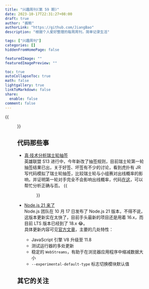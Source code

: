 ```yaml
---
title: "兴趣周刊(第 59 期)"
date: 2023-10-17T22:31:27+08:00
draft: true
author: "酱鲍"
authorLink: "https://github.com/JiangBao"
description: "根据个人爱好整理的每周周刊，简单记录生活"

tags: ["兴趣周刊"]
categories: []
hiddenFromHomePage: false

featuredImage: ""
featuredImagePreview: ""

toc: true
autoCollapseToc: true
math: false
lightgallery: true
linkToMarkdown: false 
share:
  enable: false
comment: false
---
```


<!--more-->
{{<figure src="https://jiangbao-1258001083.cos.ap-shanghai.myqcloud.com/jingshan1014.jpg" title="径山古道偶遇采蜜的蝴蝶">}}

## 代码那些事
* [真·技术分析瑞士轮抽签](https://m.hupu.com/bbs-share/62508080.html?share=share&euid=DFLitQFrO72B6OQctKiyIy4Fp7SOqdp6Bh8lvCbk/YM=&cid=139609826)  
英雄联盟 S13 进行中，今年新改了抽签规则，目前瑞士轮第一轮抽签结果已出，关于好签、坏签有不少的讨论，看到虎扑有 JR 写代码模拟了瑞士轮抽签，比较瑞士轮与小组赛对出线概率的影响，并证明第一轮对手完全不会影响出线概率，代码[在这](https://github.com/fudanchenjiahao/SwissGame)，可以帮忙分析正确与否。
{{<figure src="https://jiangbao-1258001083.cos.ap-shanghai.myqcloud.com/293fddf0-18c7-4f68-8714-0ca5a6dbd99a.jpeg">}}

* [Node.js 21 来了](https://nodejs.org/en/blog/announcements/v21-release-announce)  
Node.js 团队在 10 月 17 日发布了 Node.js 21 版本，不得不说，这版本更新实在太快了，目前手头最新的项目还是用着 16.x，而目前 LTS 版本已经到了 18.x 😂。  
具体更新内容可见[官方文章](https://nodejs.org/en/blog/announcements/v21-release-announce)，主要的几处特性：  
  * JavaScript 引擎 V8 升级至 11.8
  * 测试运行器的多处更新
  * 稳定的 `WebStreams`，有助于在浏览器应用程序中缩减数据大小
  * `--experimental-default-type` 标志切换模块默认值

## 其它的关注
